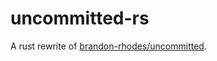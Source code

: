 # uncommitted-rs

A rust rewrite of [brandon-rhodes/uncommitted](https://github.com/brandon-rhodes/uncommitted).
